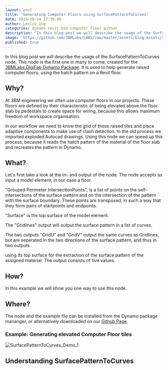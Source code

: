 ```yaml
---
layout: post
title: "Generating Computer Floors using SurfacePatternToCurves"
date: 2019-10-14 17:30:00
author: Leslie Ing
categories: dynamo revit bim computer floor python
description: "In this blog post we will describe the usage of the SurfacePatternToCurves node"
image: 'https://github.com/3BMLabs/LABS/raw/master/assets/blog_assets/2019-10-01/SurfacePatternToCurves_Demo_1.gif' 
published: true
---
```


In this blog post we will describe the usage of the SurfacePatternToCurves node. This node is the first one in many to come, created for the  [3BMLabs.DigiFab Dynamo Package](https://github.com/3BMLabs/.DigiFab "3BMLabs.DigiFab repository"). It is used to help generate raised computer floors, using the hatch pattern on a Revit floor.

## Why?

At 3BM engineering we often use computer floors in our projects. These floors are defined by their characteristic of being elevated above the floor slab by pedestals to create space for wiring, because this allows maximum freedom of workspace organisation. 

In our workflow we need to know the grid of these raised tiles and place adaptive components to make use of clash detection. In the old process we imported exploded Autocad drawings. Using this node we can speed up this process, because it reads the hatch pattern of the material of the floor slab and recreates the pattern in Dynamo.

## What?

Let's first take a look at the in- and output of the node. The node accepts as input a model element, in our case a floor.

"Grouped Perimeter IntersectionPoints", is a list of points on the self-intersections of the surface pattern and on the intersection of the pattern with the surface boundary. These points are transposed, in such a way that they form pairs of startpoints and endpoints.

"Surface" is the top surface of the model element.

The "Gridlines" output will output the surface pattern in a list of curves.

The two outputs "GridU" and "GridV" output the same curves as Gridlines, but are seperated in the two directions of the surface pattern, and thus in two outputs.



using its top surface for the extraction of the surface pattern of the assigned material. The output consists of five values. 


## How?

In this example we will show you one way to use this node. 

## Where?

The node and the example file can be installed from the Dynamo package mananger, or alternatively downloaded on our [Github Page](https://github.com/3BMLabs/.DigiFab "3BMLabs.DigiFab repository").

### Example: Generating elevated Computer Floor tiles

![SurfacePatternToCurves_Demo_1](https://github.com/3BMLabs/LABS/raw/master/assets/blog_assets/2019-10-01/SurfacePatternToCurves_Demo_1.gif)

## Understanding SurfacePatternToCurves

